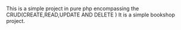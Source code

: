 This is a simple project in pure php encompassing the CRUD(CREATE,READ,UPDATE AND DELETE )
It is a simple bookshop project.

